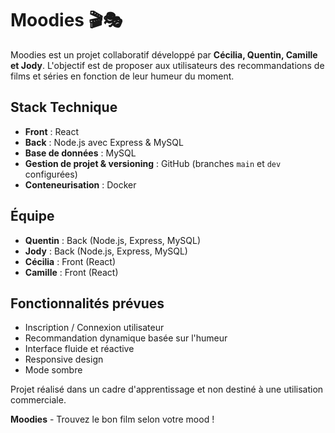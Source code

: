 # Moodies 🎬🎭

Moodies est un projet collaboratif développé par **Cécilia, Quentin, Camille et Jody**. 
L'objectif est de proposer aux utilisateurs des recommandations de films et séries en fonction de leur humeur du moment.

## Stack Technique

- **Front** : React 
- **Back** : Node.js avec Express & MySQL
- **Base de données** : MySQL
- **Gestion de projet & versioning** : GitHub (branches `main` et `dev` configurées)
- **Conteneurisation** : Docker

## Équipe
- **Quentin** : Back (Node.js, Express, MySQL)
- **Jody** : Back (Node.js, Express, MySQL)
- **Cécilia** : Front (React)
- **Camille** : Front (React)

## Fonctionnalités prévues
- Inscription / Connexion utilisateur
- Recommandation dynamique basée sur l'humeur
- Interface fluide et réactive
- Responsive design
- Mode sombre

Projet réalisé dans un cadre d'apprentissage et non destiné à une utilisation commerciale.

 **Moodies** - Trouvez le bon film selon votre mood !
